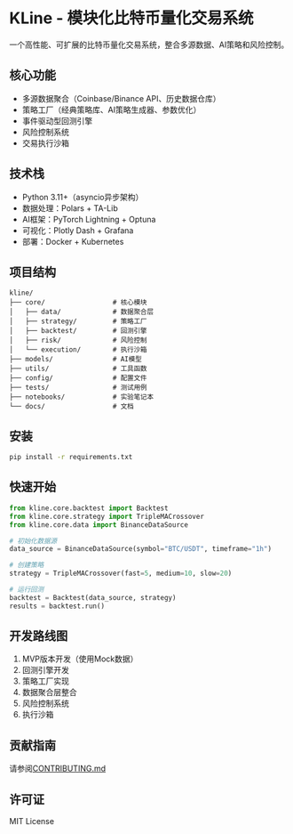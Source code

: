 # KLine - 模块化比特币量化交易系统

一个高性能、可扩展的比特币量化交易系统，整合多源数据、AI策略和风险控制。

## 核心功能
- 多源数据聚合（Coinbase/Binance API、历史数据仓库）
- 策略工厂（经典策略库、AI策略生成器、参数优化）
- 事件驱动型回测引擎
- 风险控制系统
- 交易执行沙箱

## 技术栈
- Python 3.11+（asyncio异步架构）
- 数据处理：Polars + TA-Lib
- AI框架：PyTorch Lightning + Optuna
- 可视化：Plotly Dash + Grafana
- 部署：Docker + Kubernetes

## 项目结构
```
kline/
├── core/                 # 核心模块
│   ├── data/             # 数据聚合层
│   ├── strategy/         # 策略工厂
│   ├── backtest/         # 回测引擎
│   ├── risk/             # 风险控制
│   └── execution/        # 执行沙箱
├── models/               # AI模型
├── utils/                # 工具函数
├── config/               # 配置文件
├── tests/                # 测试用例
├── notebooks/            # 实验笔记本
└── docs/                 # 文档
```

## 安装
```bash
pip install -r requirements.txt
```

## 快速开始
```python
from kline.core.backtest import Backtest
from kline.core.strategy import TripleMACrossover
from kline.core.data import BinanceDataSource

# 初始化数据源
data_source = BinanceDataSource(symbol="BTC/USDT", timeframe="1h")

# 创建策略
strategy = TripleMACrossover(fast=5, medium=10, slow=20)

# 运行回测
backtest = Backtest(data_source, strategy)
results = backtest.run()
```

## 开发路线图
1. MVP版本开发（使用Mock数据）
2. 回测引擎开发
3. 策略工厂实现
4. 数据聚合层整合
5. 风险控制系统
6. 执行沙箱

## 贡献指南
请参阅[CONTRIBUTING.md](CONTRIBUTING.md)

## 许可证
MIT License 